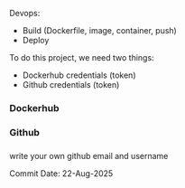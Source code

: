 Devops:
- Build (Dockerfile, image, container, push)
- Deploy

To do this project, we need two things:
- Dockerhub credentials (token)
- Github credentials (token)

### Dockerhub

### Github

### 
write your own github email and username 



Commit Date: 22-Aug-2025
